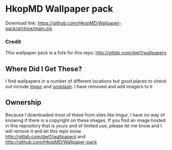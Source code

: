 # HkopMD Wallpaper pack

Download link: https://github.com/HkopMD/Wallpaper-pack/archive/main.zip

### Credit 

This wallpaper pack is a fork for this repo: http://gitlab.com/dwt1/wallpapers




## Where Did I Get These?

I find wallpapers in a number of different locations but good places to check out include [Imgur](http://imgur.com) and [unsplash](http://unsplash.com).
I have removed and add imagers to it 

## Ownership

Because I downloaded most of these from sites like Imgur, I have no way of knowing if there is a copyright on these images. If you find an image hosted in this repository that is yours and of limited use, please let me know and I will remove it and let this repo know 
<br>
http://gitlab.com/dwt1/wallpapers and http://github.com/HkopMD/Wallpaper-pack
